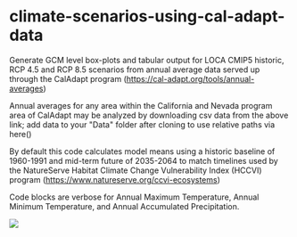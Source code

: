 # climate-scenarios-using-cal-adapt-data
Generate GCM level box-plots and tabular output for LOCA CMIP5 historic, RCP 4.5 and RCP 8.5 scenarios from annual average data served up through the CalAdapt program (https://cal-adapt.org/tools/annual-averages)

Annual averages for any area within the California and Nevada program area of CalAdapt may be analyzed by downloading csv data from the above link; add data to your "Data" folder after cloning to use relative paths via here()

By default this code calculates model means using a historic baseline of 1960-1991 and mid-term future of 2035-2064 to match timelines used by the NatureServe Habitat Climate Change Vulnerability Index (HCCVI) program (https://www.natureserve.org/ccvi-ecosystems)

Code blocks are verbose for Annual Maximum Temperature, Annual Minimum Temperature, and Annual Accumulated Precipitation. 

![](C:/Users/lee.davis/Documents/a_Projects_Active/climate-scenarios-using-cal-adapt-data/Output/TmaxBocplots.png)

